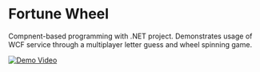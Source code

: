 # Fortune Wheel

Compnent-based programming with .NET project. Demonstrates usage of WCF service through a multiplayer letter guess and wheel spinning game. 


[![Demo Video](http://img.youtube.com/vi/QURkQ5dk6AE/0.jpg)](http://www.youtube.com/watch?v=QURkQ5dk6AE  "Info 5060 - Project 2")
